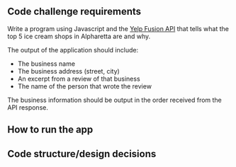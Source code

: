 ## Code challenge requirements
Write a program using Javascript and the [Yelp Fusion API](https://www.yelp.com/fusion) that tells what the top 5 ice cream shops in Alpharetta are and why.

The output of the application should include:
* The business name
* The business address (street, city)
* An excerpt from a review of that business
* The name of the person that wrote the review

The business information should be output in the order received from the API response.

## How to run the app



## Code structure/design decisions